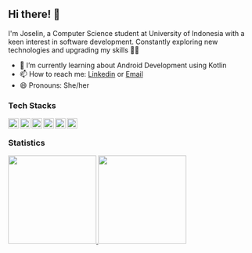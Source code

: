 ## Hi there! 👋

I'm Joselin, a Computer Science student at University of Indonesia with a keen interest in software development. Constantly exploring new technologies and upgrading my skills 🚀✨

- 🌱 I’m currently learning about Android Development using Kotlin
- 📫 How to reach me: [Linkedin](https://www.linkedin.com/in/joselin-permata/) or [Email](mailto:joselinprmt@gmail.com)
- 😄 Pronouns: She/her

### Tech Stacks
<a href="#"><img align="left" alt="Python" title="Python" width="21px" src="https://upload.wikimedia.org/wikipedia/commons/thumb/c/c3/Python-logo-notext.svg/1869px-Python-logo-notext.svg.png" /></a>
<a href="#"><img align="left" alt="Django" title="Django" width="21px" src="https://www.svgrepo.com/show/353657/django-icon.svg" /></a>
<a href="#"><img align="left" alt="Java" title="Java" width="21px" src="https://cdn4.iconfinder.com/data/icons/logos-and-brands/512/181_Java_logo_logos-512.png" /></a>
<a href="#"><img align="left" alt="Kotlin" title="Kotlin" width="21px" src="https://upload.wikimedia.org/wikipedia/commons/thumb/7/74/Kotlin_Icon.png/1200px-Kotlin_Icon.png" /></a>
<a href="#"><img align="left" alt="JavaScript" title="JavaScript" width="21px" src="https://upload.wikimedia.org/wikipedia/commons/9/99/Unofficial_JavaScript_logo_2.svg" /></a>
<a href="#"><img align="left" alt="Postgresql" title="Postgresql" width="21px" src="https://upload.wikimedia.org/wikipedia/commons/thumb/2/29/Postgresql_elephant.svg/540px-Postgresql_elephant.svg.png" /></a>
<br>

### Statistics
<p align="left">
<a href="https://github.com/joselinprmt">
  <img height="180em" src="https://github-readme-stats-eight-theta.vercel.app/api?username=joselinprmt&show_icons=true&theme=algolia&include_all_commits=true&count_private=true"/>
  <img height="180em" src="https://github-readme-stats-eight-theta.vercel.app/api/top-langs/?username=joselinprmt&layout=compact&theme=algolia"/>
</a>
</p>
